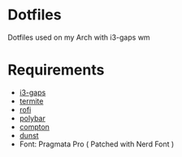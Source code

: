 # Dotfiles
Dotfiles used on my Arch with i3-gaps wm

# Requirements
* [i3-gaps](https://plus.google.com/photos/photo/103351806729237673609/6494561877526017298)
* [termite](https://github.com/thestinger/termite)
* [rofi](https://github.com/DaveDavenport/rofi)
* [polybar](https://github.com/jaagr/polybar)
* [compton](https://github.com/chjj/compton)
* [dunst](https://github.com/dunst-project/dunst)
* Font: Pragmata Pro ( Patched with Nerd Font )
